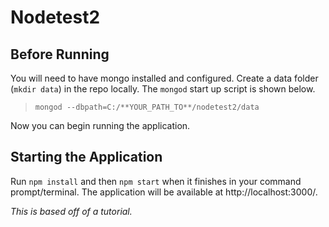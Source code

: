 # Nodetest2

## Before Running

You will need to have mongo installed and configured. Create a data folder (`mkdir data`) in the repo locally. The `mongod` start up script is shown below.

> `mongod --dbpath=C:/**YOUR_PATH_TO**/nodetest2/data`

Now you can begin running the application.

## Starting the Application

Run `npm install` and then `npm start` when it finishes in your command prompt/terminal. The application will be available at http://localhost:3000/.

_*This is based off of a tutorial.*_
